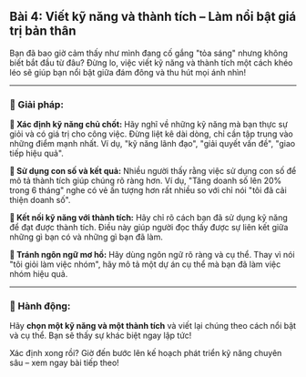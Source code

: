 ## Bài 4: Viết kỹ năng và thành tích – Làm nổi bật giá trị bản thân

Bạn đã bao giờ cảm thấy như mình đang cố gắng "tỏa sáng" nhưng không biết bắt đầu từ đâu? Đừng lo, việc viết kỹ năng và thành tích một cách khéo léo sẽ giúp bạn nổi bật giữa đám đông và thu hút mọi ánh nhìn!

---

### 📌 Giải pháp:

**🔹 Xác định kỹ năng chủ chốt:**
Hãy nghĩ về những kỹ năng mà bạn thực sự giỏi và có giá trị cho công việc. Đừng liệt kê dài dòng, chỉ cần tập trung vào những điểm mạnh nhất. Ví dụ, "kỹ năng lãnh đạo", "giải quyết vấn đề", "giao tiếp hiệu quả".

**🔹 Sử dụng con số và kết quả:**
Nhiều người thấy rằng việc sử dụng con số để mô tả thành tích giúp chúng rõ ràng hơn. Ví dụ, "Tăng doanh số lên 20% trong 6 tháng" nghe có vẻ ấn tượng hơn rất nhiều so với chỉ nói "tôi đã cải thiện doanh số".

**🔹 Kết nối kỹ năng với thành tích:**
Hãy chỉ rõ cách bạn đã sử dụng kỹ năng để đạt được thành tích. Điều này giúp người đọc thấy được sự liên kết giữa những gì bạn có và những gì bạn đã làm.

**🔹 Tránh ngôn ngữ mơ hồ:**
Hãy dùng ngôn ngữ rõ ràng và cụ thể. Thay vì nói "tôi giỏi làm việc nhóm", hãy mô tả một dự án cụ thể mà bạn đã làm việc nhóm hiệu quả.

---

### 🚀 Hành động:

Hãy **chọn một kỹ năng và một thành tích** và viết lại chúng theo cách nổi bật và cụ thể. Bạn sẽ thấy sự khác biệt ngay lập tức!

Xác định xong rồi? Giờ đến bước lên kế hoạch phát triển kỹ năng chuyên sâu – xem ngay bài tiếp theo!